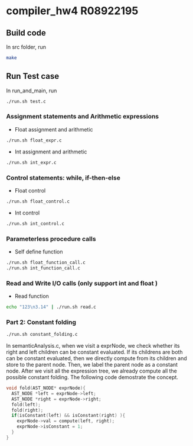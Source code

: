 # compiler_hw4 R08922195

## Build code
In src folder, run
```bash
make
```

## Run Test case

In run_and_main, run
```bash
./run.sh test.c
```

### Assignment statements and Arithmetic expressions

* Float assignment and arithmetic
```bash
./run.sh float_expr.c
```
* Int assignment and arithmetic
```bash
./run.sh int_expr.c
```

### Control statements: while, if-then-else

* Float control
```bash
./run.sh float_control.c
```
* Int control
```bash
./run.sh int_control.c
```

### Parameterless procedure calls

* Self define function
```bash
./run.sh float_function_call.c
./run.sh int_function_call.c
```

###  Read and Write I/O calls (only support int and float )

* Read function
```bash
echo "123\n3.14" | ./run.sh read.c
```

### Part 2: Constant folding

```bash
./run.sh constant_folding.c
```

In semanticAnalysis.c, when we visit a exprNode, we check whether its right and left children can be constant evaluated.
If its childrens are both can be constant evaluated, then we directly compute from its children and store to the parent node.
Then, we label the parent node as a constant node.
After we visit all the expression tree, we already compute all the possible constant folding.
The following code demostrate the concept.
```c
void fold(AST_NODE* exprNode){
  AST_NODE *left = exprNode->left;
  AST_NODE *right = exprNode->right;
  fold(left);
  fold(right);
  if(isConstant(left) && isConstant(right) ){
    exprNode->val = compute(left, right);
    exprNode->isConstant = 1;
  }
}
```
